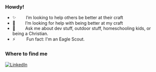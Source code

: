 ### Howdy!

<!--
**david-j-davis/david-j-davis** is a ✨ _special_ ✨ repository because its `README.md` (this file) appears on your GitHub profile.

Here are some ideas to get you started:
- 🔭 I’m currently working on ...

-->

* ✨    I’m looking to help others be better at their craft
* 🤔    I’m looking for help with being better at my craft
* 💬    Ask me about dev stuff, outdoor stuff, homeschooling kids, or being a Christian.
* ⚡     Fun fact: I'm an Eagle Scout.

### Where to find me
<p>

<a href="https://www.linkedin.com/in/davidjamesdavis/" target="_blank">
    <img alt="LinkedIn" src="https://img.shields.io/badge/linkedin-%230077B5.svg?&&logo=linkedin&logoColor=white" />
</a>
</p>
